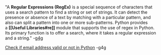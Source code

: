 "A **Regular Expressions (RegEx)** is a special sequence of characters that uses a search pattern to find a string or set of strings. It can detect the presence or absence of a text by matching with a particular pattern, and also can split a pattern into one or more sub-patterns. Python provides a **[[Useful Libraries#re]]** module that supports the use of regex in Python. Its primary function is to offer a search, where it takes a regular expression and a string." -[g4g](https://www.geeksforgeeks.org/regular-expression-python-examples-set-1/)

[Check if email address valid or not in Python](https://www.geeksforgeeks.org/check-if-email-address-valid-or-not-in-python/) -g4g